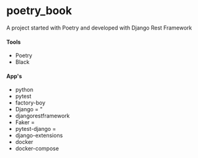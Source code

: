 # poetry_book
A project started with Poetry and developed with Django Rest Framework

#### Tools
* Poetry
* Black

#### App's
* python 
* pytest 
* factory-boy 
* Django = "
* djangorestframework
* Faker =
* pytest-django =
* django-extensions 
* docker
* docker-compose

